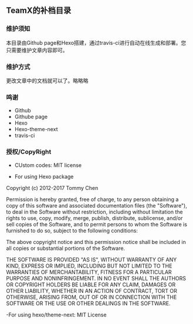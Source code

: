 ## TeamX的补档目录

### 维护须知
本目录由Github page和Hexo搭建，通过travis-ci进行自动在线生成和部署。您只需要维护文章内容即可。

### 维护方式

更改文章中的文档就可以了。略略略

 
### 鸣谢
 * Github
 * Githube page
 * Hexo
 * Hexo-theme-next
 * travis-ci
 
### 授权/CopyRight

 - CUstom codes: MIT license
 
 - For using Hexo package
 
Copyright (c) 2012-2017 Tommy Chen

Permission is hereby granted, free of charge, to any person obtaining a copy of this software and associated documentation files (the "Software"), to deal in the Software without restriction, including without limitation the rights to use, copy, modify, merge, publish, distribute, sublicense, and/or sell copies of the Software, and to permit persons to whom the Software is furnished to do so, subject to the following conditions:

The above copyright notice and this permission notice shall be included in all copies or substantial portions of the Software.

THE SOFTWARE IS PROVIDED "AS IS", WITHOUT WARRANTY OF ANY KIND, EXPRESS OR IMPLIED, INCLUDING BUT NOT LIMITED TO THE WARRANTIES OF MERCHANTABILITY, FITNESS FOR A PARTICULAR PURPOSE AND NONINFRINGEMENT. IN NO EVENT SHALL THE AUTHORS OR COPYRIGHT HOLDERS BE LIABLE FOR ANY CLAIM, DAMAGES OR OTHER LIABILITY, WHETHER IN AN ACTION OF CONTRACT, TORT OR OTHERWISE, ARISING FROM, OUT OF OR IN CONNECTION WITH THE SOFTWARE OR THE USE OR OTHER DEALINGS IN THE SOFTWARE.

-For using hexo/theme-next: MIT License
